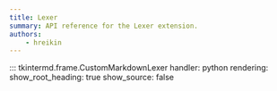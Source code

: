 ```yaml
---
title: Lexer
summary: API reference for the Lexer extension.
authors:
    - hreikin
---
```

::: tkintermd.frame.CustomMarkdownLexer
    handler: python
    <!-- selection:
      members:
        - popup
        - on_scrollbar
        - on_mousewheel
        - select_all
        - find
        - open_md_file
        - save_as_md_file
        - save_md_file
        - on_input_change
        - load_style
        - check_markdown
        - apply_markdown_both_sides -->
    rendering:
      show_root_heading: true
      show_source: false
